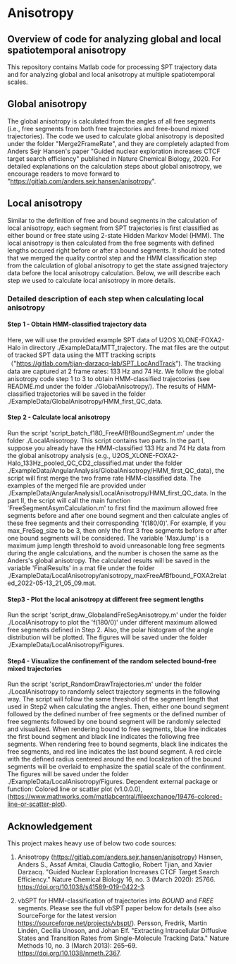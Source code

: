 # Anisotropy
Overview of code for analyzing global and local spatiotemporal anisotropy
--------------------------
This repository contains Matlab code for processing SPT trajectory data and for analyzing global and local anisotropy at multiple spatiotemporal scales. 

## Global anisotropy
The global anisotropy is calculated from the angles of all free segments (i.e., free segments from both free trajectories and free-bound mixed trajectories). The code we used to calculate global anisotropy is deposited under the folder "Merge2FrameRate", and they are completely adapted from Anders Sejr Hansen's paper "Guided nuclear exploration increases CTCF target search efficiency" published in Nature Chemical Biology, 2020. For detailed explanations on the calculation steps about global anisotropy, we encourage readers to move forward to "https://gitlab.com/anders.sejr.hansen/anisotropy".

## Local anisotropy
Similar to the definition of free and bound segments in the calculation of local anisotropy, each segment from SPT trajectories is first classified as either bound or free state using 2-state Hidden Markov Model (HMM). The local anisotropy is then calculated from the free segments with defined lengths occured right before or after a bound segments. It should be noted that we merged the quality control step and the HMM classification step from the calculation of global anisotropy to get the state assigned trajectory data before the local anisotropy calculation. Below, we will describe each step we used to calculate local anisotropy in more details.

### Detailed description of each step when calculating local anisotropy

#### Step 1 - Obtain HMM-classified trajectory data
Here, we will use the provided example SPT data of U2OS XLONE-FOXA2-Halo in directory ./ExampleData/MTT_trajectory. The mat files are the output of tracked SPT data using the MTT tracking scripts （"https://gitlab.com/tjian-darzacq-lab/SPT_LocAndTrack"). The tracking data are captured at 2 frame rates: 133 Hz and 74 Hz. We follow the global anisotropy code step 1 to 3 to obtain HMM-classified trajectories (see README.md under the folder ./GlobalAnisotropy/). The results of HMM-classified trajectories will be saved in the folder ./ExampleData/GlobalAnisotropy/HMM_first_QC_data.  
#### Step 2 - Calculate local anisotropy
Run the script 'script_batch_f180_FreeAfBfBoundSegment.m' under the folder ./LocalAnisotropy. This script contains two parts.
In the part I, suppose you already have the HMM-classified 133 Hz and 74 Hz data from the global anisotropy analysis (e.g., U2OS_XLONE-FOXA2-Halo_133Hz_pooled_QC_CD2_classified.mat under the folder ./ExampleData/AngularAnalysis/GlobalAnisotropy/HMM_first_QC_data), the script will first merge the two frame rate HMM-classified data. The examples of the merged file are provided under ./ExampleData/AngularAnalysis/LocalAnisotropy/HMM_first_QC_data.
In the part II, the script will call the main function 'FreeSegmentAsymCalculation.m' to first find the maximum allowed free segments before and after one bound segment and then calculate angles of these free segments and their corresponding 'f(180/0)'. For example, if you max_FreSeg_size to be 3, then only the first 3 free segments before or after one bound segments will be considered. The variable 'MaxJump' is a maximum jump length threshold to avoid unreasonable long free segments during the angle calculations, and the number is chosen the same as the Anders's global anisotropy. The calculated results will be saved in the variable 'FinalResults' in a mat file under the folder ./ExampleData/LocalAnisotropy/anisotropy_maxFreeAfBfbound_FOXA2related_2022-05-13_21_05_09.mat.
#### Step3 - Plot the local anisotropy at different free segment lengths
Run the script 'script_draw_GlobalandFreSegAnisotropy.m' under the folder ./LocalAnisotropy to plot the 'f(180/0)' under different maximum allowed free segments defined in Step 2. Also, the polar histogram of the angle distribution will be plotted. The figures will be saved under the folder ./ExampleData/LocalAnisotropy/Figures.
#### Step4 - Visualize the confinement of the random selected bound-free mixed trajectories
Run the script 'script_RandomDrawTrajectories.m' under the folder ./LocalAnisotropy to randomly select trajectory segments in the following way. The script will follow the same threshold of the segment length that used in Step2 when calculating the angles. Then, either one bound segment followed by the defined number of free segments or the defined number of free segments followed by one bound segment will be randomly selected and visualized. When rendering bound to free segments, blue line indicates the first bound segment and black line indicates the following free segments. When rendering free to bound segments, black line indicates the  free segments, and red line indicates the last bound segment. A red circle with the defined radius centered around the end localization of the bound segments will be overlaid to emphasize the spatial scale of the confinment. The figures will be saved under the folder ./ExampleData/LocalAnisotropy/Figures.
Dependent external package or function: Colored line or scatter plot (v1.0.0.0), (https://www.mathworks.com/matlabcentral/fileexchange/19476-colored-line-or-scatter-plot).

## Acknowledgement
This project makes heavy use of below two code sources:

1) Anisotropy (https://gitlab.com/anders.sejr.hansen/anisotropy)
Hansen, Anders S., Assaf Amitai, Claudia Cattoglio, Robert Tjian, and Xavier Darzacq. "Guided Nuclear Exploration Increases CTCF Target Search Efficiency." Nature Chemical Biology 16, no. 3 (March 2020): 25766. https://doi.org/10.1038/s41589-019-0422-3.

2) vbSPT for HMM-classification of trajectories into *BOUND* and *FREE* segments. 
Please see the full vbSPT paper below for details (see also SourceForge for the latest version https://sourceforge.net/projects/vbspt/). Persson, Fredrik, Martin Lindén, Cecilia Unoson, and Johan Elf. "Extracting Intracellular Diffusive States and Transition Rates from Single-Molecule Tracking Data." Nature Methods 10, no. 3 (March 2013): 265–69. https://doi.org/10.1038/nmeth.2367.
